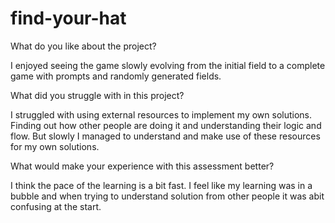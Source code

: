 # find-your-hat

What do you like about the project?

I enjoyed seeing the game slowly evolving from the initial field to a complete game with prompts and randomly generated fields.

What did you struggle with in this project?

I struggled with using external resources to implement my own solutions. Finding out how other people are doing it and understanding their logic and flow. But slowly I managed to understand and make use of these resources for my own solutions.

What would make your experience with this assessment better?

I think the pace of the learning is a bit fast. I feel like my learning was in a bubble and when trying to understand solution from other people it was abit confusing at the start.
